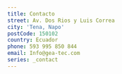 ```yaml
---
title: Contacto
street: Av. Dos Rios y Luis Correa
city: 'Tena, Napo'
postCode: 150102
country: Ecuador
phone: 593 995 850 844
email: Info@gea-tec.com
series: _contact
---
```



